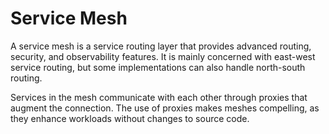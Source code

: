 # Service Mesh

A service mesh is a service routing layer that provides advanced routing, security, and observability features. It is mainly concerned with east-west service routing, but some implementations can also handle north-south routing. 

Services in the mesh communicate with each other through proxies that augment the connection. The use of proxies makes meshes compelling, as they enhance workloads without changes to source code.